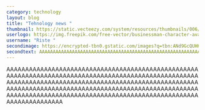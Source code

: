 ```yaml
---
category: technology
layout: blog
title: "Tehnology news "
thumbnail: https://static.vecteezy.com/system/resources/thumbnails/006/299/370/original/world-breaking-news-digital-earth-hud-rotating-globe-rotating-free-video.jpg
userlogo: https://img.freepik.com/free-vector/businessman-character-avatar-isolated_24877-60111.jpg?w=2000
username: "Riste "
secondimage: https://encrypted-tbn0.gstatic.com/images?q=tbn:ANd9GcQUHK_xd4GHWvzXkA3DygGiU3---JdQdHXbA_uTguFvckcwsMDakFodlYlaQMv4p6fWM5I&usqp=CAU
secondtext: A﻿AAA﻿AAA﻿AAA﻿AAA﻿AAA﻿AAA﻿AAA﻿AAA﻿AAA﻿AAA﻿AAA﻿AAA﻿AAA﻿AAA﻿AAA﻿AAA﻿AAA﻿AAA﻿AAA﻿AAA﻿AAA﻿AAA﻿AAA﻿AAA﻿AAA﻿AAA﻿AAA﻿AAA﻿AAA﻿AAA﻿AAA﻿AAA﻿AAA﻿AAA﻿AAA﻿AAA﻿AAA﻿AAA﻿AAA﻿AAA﻿AAA﻿AAA﻿AAA﻿AAA﻿AAA﻿AAA﻿AAA﻿AAA﻿AAA﻿AAA﻿AAA﻿AAA﻿AAA﻿AAA﻿AAA﻿AAA﻿AAA﻿AAA﻿AAA﻿AAA﻿AAA﻿AAA﻿AAA﻿AAA﻿AAA﻿AAA﻿AAA﻿AAA﻿AAA﻿AAA﻿AAA﻿AAA﻿AAA﻿AAA﻿AAA﻿AAA﻿AAA﻿AAA﻿AAA﻿AAA﻿AAA﻿AAA﻿AAA﻿AAA﻿AAA﻿AAA﻿AAA﻿AAA﻿AAA﻿AA
---
```

A﻿AAA﻿AAA﻿AAA﻿AAA﻿AAA﻿AAA﻿AAA﻿AAA﻿AAA﻿AAA﻿AAA﻿AAA﻿AAA﻿AAA﻿AAA﻿AAA﻿AAA﻿AAA﻿AAA﻿AAA﻿AAA﻿AAA﻿AAA﻿AAA﻿AAA﻿AAA﻿AAA﻿AAA﻿AAA﻿AAA﻿AAA﻿AAA﻿AAA﻿AAA﻿AAA﻿AAA﻿AAA﻿AAA﻿AAA﻿AAA﻿AAA﻿AAA﻿AAA﻿AAA﻿AAA﻿AAA﻿AAA﻿AAA﻿AAA﻿AAA﻿AAA﻿AAA﻿AAA﻿AAA﻿AAA﻿AAA﻿AAA﻿AAA﻿AAA﻿AAA﻿AAA﻿AAA﻿AAA﻿AAA﻿AAA﻿AAA﻿AAA﻿AAA﻿AAA﻿AAA﻿AAA﻿AAA﻿AAA﻿AAA﻿AAA﻿AAA﻿AAA﻿AAA﻿AAA﻿AAA﻿AAA﻿AAA﻿AAA﻿AAA﻿AAA﻿AAA﻿AAA﻿AAA﻿AAA﻿AA